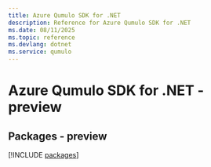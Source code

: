 ```yaml
---
title: Azure Qumulo SDK for .NET
description: Reference for Azure Qumulo SDK for .NET
ms.date: 08/11/2025
ms.topic: reference
ms.devlang: dotnet
ms.service: qumulo
---
```

# Azure Qumulo SDK for .NET - preview
## Packages - preview
[!INCLUDE [packages](qumulo-index.md)]